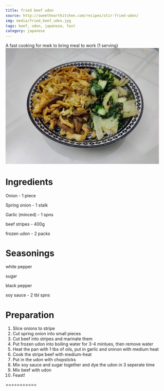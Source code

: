 ```yaml
---
title: fried beef udon
source: http://sweetheartkitchen.com/recipes/stir-fried-udon/
img: media/fried_beef_udon.jpg
tags: beef, udon, japanese, fast
category: japanese
---
```


A fast cooking for mwk to bring meal to work (1 serving)
![Fried Beef Udon](media/fried_beef_udon.jpg)

Ingredients 
===========
Onion - 1 piece

Spring onion - 1 stalk

Garlic (minced) - 1 spns

beef stripes - 400g

frozen udon - 2 packs


Seasonings
===========
white pepper

sugar

black pepper

soy sauce - 2 tbl spns

Preparation
===========

1. Slice onions to stripe
2. Cut spring onion into small pieces
3. Cut beef into stripes and marinate them
4. Put frozen udon into boiling water for 3-4 mintues, then remove water
5. Heat the pan with 1 tbs of oils, put in garlic and oninon with medium heat 
6. Cook the stripe beef with medium-heat
6. Put in the udon with chopsticks 
7. Mix soy sauce and sugar together and dye the udon in 3 seperate time 
8. Mix beef with udon
9. Feast!

===========

